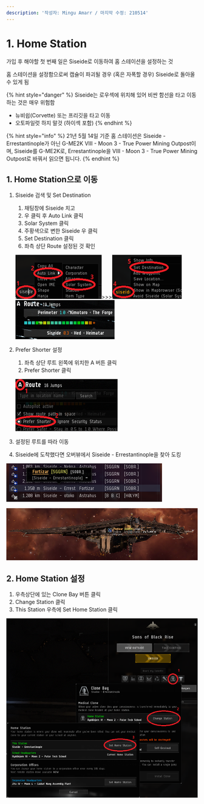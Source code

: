 ```yaml
---
description: '작성자: Mingu Amarr / 마지막 수정: 210514'
---
```


# 1. Home Station

가입 후 해야할 첫 번째 일은 Siseide로 이동하여 홈 스테이션을 설정하는 것

홈 스테이션을 설정함으로써 캡슐이 파괴될 경우 \(혹은 자폭할 경우\) Siseide로 돌아올 수 있게 됨

{% hint style="danger" %}
Siseide는 로우섹에 위치해 있어 비싼 함선을 타고 이동하는 것은 매우 위험함

* 뉴비쉽\(Corvette\) 또는 프리깃을 타고 이동
* 오토파일럿 하지 말것 \(하이섹 포함\)
{% endhint %}

{% hint style="info" %}
21년 5월 14일 기준 홈 스테이션은 Siseide - Errestantinople가 아닌 G-ME2K VIII - Moon 3 - True Power Mining Outpost이며, Siseide를 G-ME2K로, Errestantinople을 VIII - Moon 3 - True Power Mining Outpost로 바꿔서 읽으면 됩니다.
{% endhint %}

## 1. Home Station으로 이동

1. Siseide 검색 및 Set Destination

   1. 채팅창에 Siseide 치고
   2. 우 클릭 후 Auto Link 클릭
   3. Solar System 클릭
   4. 주황색으로 변한 Siseide 우 클릭
   5. Set Destination 클릭
   6. 좌측 상단 Route 설정된 것 확인

   ![](../.gitbook/assets/image%20%285%29.png)&gt;&gt;&gt;![](../.gitbook/assets/image%20%2857%29.png)![](../.gitbook/assets/image%20%2869%29.png)   

2. Prefer Shorter 설정

   1. 좌측 상단 루트 왼쪽에 위치한 A 버튼 클릭
   2. Prefer Shorter 클릭

   ![](../.gitbook/assets/image%20%2822%29.png) 

3. 설정된 루트를 따라 이동
4. Siseide에 도착했다면 오버뷰에서 Siseide - Errestantinople을 찾아 도킹

![](../.gitbook/assets/image%20%2861%29.png)

![](../.gitbook/assets/image%20%28100%29.png)

## 2. Home Station 설정

1. 우측상단에 있는 Clone Bay 버튼 클릭
2. Change Station 클릭
3. This Station 우측에 Set Home Station 클릭 

![](../.gitbook/assets/image%20%2877%29.png)

 

